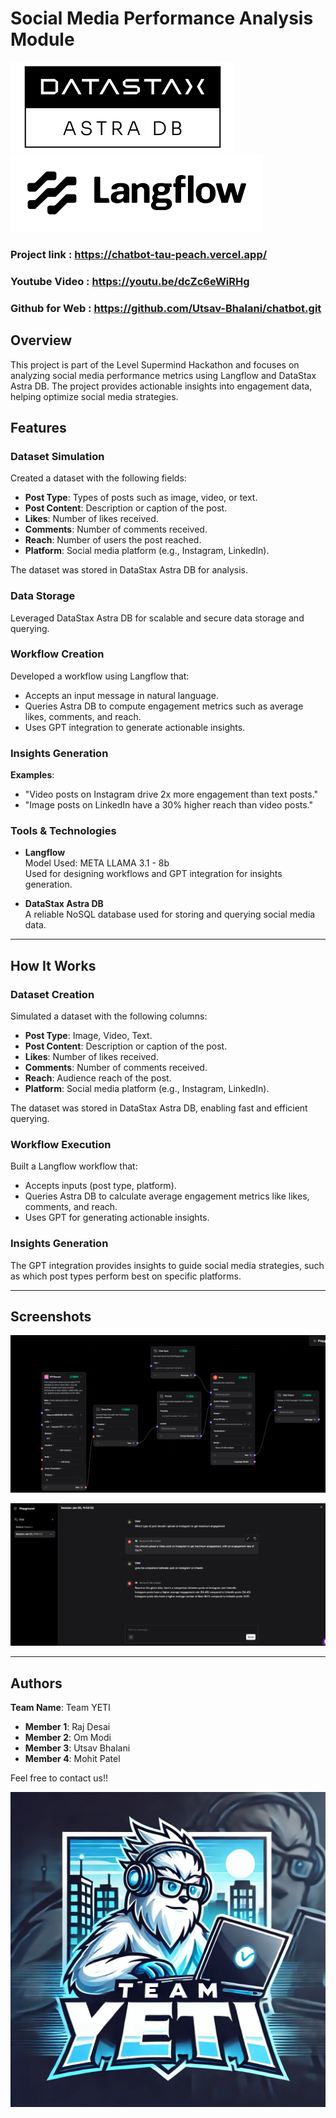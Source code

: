# Social Media Performance Analysis Module

![Astra DB Logo](https://github.com/Utsav-Bhalani/SuperMind_Hackathon/blob/master/Images/Astra_DB_logo.png)
![Langflow Logo](https://github.com/Utsav-Bhalani/SuperMind_Hackathon/blob/master/Images/Langflow_logo.png)

### Project link : https://chatbot-tau-peach.vercel.app/
### Youtube Video : https://youtu.be/dcZc6eWiRHg
### Github for Web : https://github.com/Utsav-Bhalani/chatbot.git

## Overview

This project is part of the Level Supermind Hackathon and focuses on analyzing social media performance metrics using Langflow and DataStax Astra DB. The project provides actionable insights into engagement data, helping optimize social media strategies.

## Features

### Dataset Simulation

Created a dataset with the following fields:
- **Post Type**: Types of posts such as image, video, or text.
- **Post Content**: Description or caption of the post.
- **Likes**: Number of likes received.
- **Comments**: Number of comments received.
- **Reach**: Number of users the post reached.
- **Platform**: Social media platform (e.g., Instagram, LinkedIn).

The dataset was stored in DataStax Astra DB for analysis.

### Data Storage
Leveraged DataStax Astra DB for scalable and secure data storage and querying.

### Workflow Creation
Developed a workflow using Langflow that:
- Accepts an input message in natural language.
- Queries Astra DB to compute engagement metrics such as average likes, comments, and reach.
- Uses GPT integration to generate actionable insights.

### Insights Generation
**Examples**:
- "Video posts on Instagram drive 2x more engagement than text posts."
- "Image posts on LinkedIn have a 30% higher reach than video posts."

### Tools & Technologies

- **Langflow**  
  Model Used: META LLAMA 3.1 - 8b  
  Used for designing workflows and GPT integration for insights generation.
  
- **DataStax Astra DB**  
  A reliable NoSQL database used for storing and querying social media data.

---

## How It Works

### Dataset Creation
Simulated a dataset with the following columns:
- **Post Type**: Image, Video, Text.
- **Post Content**: Description or caption of the post.
- **Likes**: Number of likes received.
- **Comments**: Number of comments received.
- **Reach**: Audience reach of the post.
- **Platform**: Social media platform (e.g., Instagram, LinkedIn).

The dataset was stored in DataStax Astra DB, enabling fast and efficient querying.

### Workflow Execution
Built a Langflow workflow that:
- Accepts inputs (post type, platform).
- Queries Astra DB to calculate average engagement metrics like likes, comments, and reach.
- Uses GPT for generating actionable insights.

### Insights Generation
The GPT integration provides insights to guide social media strategies, such as which post types perform best on specific platforms.

---

## Screenshots

![Langflow Workflow](https://github.com/Utsav-Bhalani/SuperMind_Hackathon/blob/master/Images/LangFLow.jpeg)

![Output Example](https://github.com/Utsav-Bhalani/SuperMind_Hackathon/blob/master/Images/Output.png)

---

## Authors

**Team Name**: Team YETI

- **Member 1**: Raj Desai
- **Member 2**: Om Modi
- **Member 3**: Utsav Bhalani
- **Member 4**: Mohit Patel

Feel free to contact us!!

![team Logo](https://github.com/Utsav-Bhalani/SuperMind_Hackathon/blob/master/Images/teamlogo.jpg)
